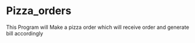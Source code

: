 # Pizza_orders
This Program will Make a pizza order which will receive order and generate bill accordingly
